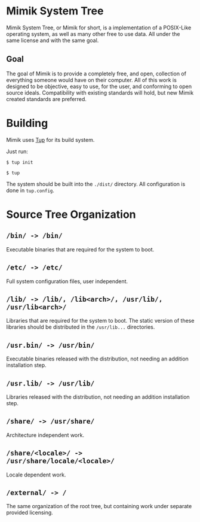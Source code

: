 # Mimik System Tree

Mimik System Tree, or Mimik for short, is a implementation of a POSIX-Like operating system, as well as many other free to use data. All under the same license and with the same goal.

## Goal

The goal of Mimik is to provide a completely free, and open, collection of everything someone would have on their computer. All of this work is designed to be objective, easy to use, for the user, and conforming to open source ideals. Compatibility with existing standards will hold, but new Mimik created standards are preferred.


# Building

Mimik uses [Tup](gittup.org) for its build system.

Just run:

`$ tup init`

`$ tup`

The system should be built into the `./dist/` directory. All configuration is done in `tup.config`.


# Source Tree Organization

## `/bin/ -> /bin/`

Executable binaries that are required for the system to boot.

## `/etc/ -> /etc/`

Full system configuration files, user independent.

## `/lib/ -> /lib/, /lib<arch>/, /usr/lib/, /usr/lib<arch>/`

Libraries that are required for the system to boot. 
The static version of these libraries should be distributed in the `/usr/lib...` directories.

## `/usr.bin/ -> /usr/bin/`

Executable binaries released with the distribution, not needing an addition installation step.

## `/usr.lib/ -> /usr/lib/`

Libraries released with the distribution, not needing an addition installation step.

## `/share/ -> /usr/share/`

Architecture independent work.

## `/share/<locale>/ -> /usr/share/locale/<locale>/`

Locale dependent work.

## `/external/ -> /`

The same organization of the root tree, but containing work under separate provided licensing.

